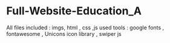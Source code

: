 # Full-Website-Education_A



All files included : imgs, html , css ,js 
used tools : google fonts , fontawesome , Unicons icon library , swiper js
